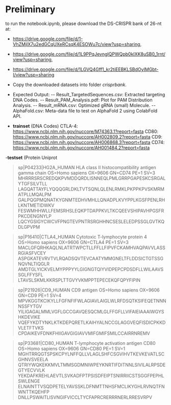 # Preliminary

to run the notebook.ipynb, please download the DS-CRISPR bank of 26-nt at: 
- https://drive.google.com/file/d/1-VhZMjlX7u2edGCqUXeRCsqK4ESOWu7c/view?usp=sharing, 
- https://drive.google.com/file/d/1L9PPqJevngIQPWQpb0kIXK8uSB0_1rnt/view?usp=sharing, 
- https://drive.google.com/file/d/1LGVQ4Gff1_kr2tiEEBKLSBdOyIMGbt-I/view?usp=sharing
- Copy the downloaded datasets into folder _crisprbank_.

- Expected Output:
-- Result_TargetedSequences.csv: Extracted targeting DNA Codes.
-- Result_PAM_Analysis.pdf: Plot for PAM Distribution Analysis.
-- Result_mRNA.csv: Optimized gRNA (small) Molecule.
-- AlphaFold.csv: Meta-data file to test on AlphaFold 2 using ColabFold API.

- **trainset** (DNA Codes)
CTLA-4:     https://www.ncbi.nlm.nih.gov/nuccore/M74363.1?report=fasta
CD80:       https://www.ncbi.nlm.nih.gov/nuccore/AH002809.2?report=fasta
CD9:        https://www.ncbi.nlm.nih.gov/nuccore/AH006868.3?report=fasta
CD74:       https://www.ncbi.nlm.nih.gov/nuccore/AH001484.2?report=fasta

-**testset** (Protein
Uniprot
>sp|P04233|HG2A_HUMAN HLA class II histocompatibility antigen gamma chain OS=Homo sapiens OX=9606 GN=CD74 PE=1 SV=3
MHRRRSRSCREDQKPVMDDQRDLISNNEQLPMLGRRPGAPESKCSRGALYTGFSILVTLL
LAGQATTAYFLYQQQGRLDKLTVTSQNLQLENLRMKLPKPPKPVSKMRMATPLLMQALPM
GALPQGPMQNATKYGNMTEDHVMHLLQNADPLKVYPPLKGSFPENLRHLKNTMETIDWKV
FESWMHHWLLFEMSRHSLEQKPTDAPPKVLTKCQEEVSHIPAVHPGSFRPKCDENGNYLP
LQCYGSIGYCWCVFPNGTEVPNTRSRGHHNCSESLELEDPSSGLGVTKQDLGPVPM

>sp|P16410|CTLA4_HUMAN Cytotoxic T-lymphocyte protein 4 OS=Homo sapiens OX=9606 GN=CTLA4 PE=1 SV=3
MACLGFQRHKAQLNLATRTWPCTLLFFLLFIPVFCKAMHVAQPAVVLASSRGIASFVCEY
ASPGKATEVRVTVLRQADSQVTEVCAATYMMGNELTFLDDSICTGTSSGNQVNLTIQGLR
AMDTGLYICKVELMYPPPYYLGIGNGTQIYVIDPEPCPDSDFLLWILAAVSSGLFFYSFL
LTAVSLSKMLKKRSPLTTGVYVKMPPTEPECEKQFQPYFIPIN


>sp|P21926|CD9_HUMAN CD9 antigen OS=Homo sapiens OX=9606 GN=CD9 PE=1 SV=4
MPVKGGTKCIKYLLFGFNFIFWLAGIAVLAIGLWLRFDSQTKSIFEQETNNNNSSFYTGV
YILIGAGALMMLVGFLGCCGAVQESQCMLGLFFGFLLVIFAIEIAAAIWGYSHKDEVIKE
VQEFYKDTYNKLKTKDEPQRETLKAIHYALNCCGLAGGVEQFISDICPKKDVLETFTVKS
CPDAIKEVFDNKFHIIGAVGIGIAVVMIFGMIFSMILCCAIRRNREMV

>sp|P33681|CD80_HUMAN T-lymphocyte activation antigen CD80 OS=Homo sapiens OX=9606 GN=CD80 PE=1 SV=1
MGHTRRQGTSPSKCPYLNFFQLLVLAGLSHFCSGVIHVTKEVKEVATLSCGHNVSVEELA
QTRIYWQKEKKMVLTMMSGDMNIWPEYKNRTIFDITNNLSIVILALRPSDEGTYECVVLK
YEKDAFKREHLAEVTLSVKADFPTPSISDFEIPTSNIRRIICSTSGGFPEPHLSWLENGE
ELNAINTTVSQDPETELYAVSSKLDFNMTTNHSFMCLIKYGHLRVNQTFNWNTTKQEHFP
DNLLPSWAITLISVNGIFVICCLTYCFAPRCRERRRNERLRRESVRPV

